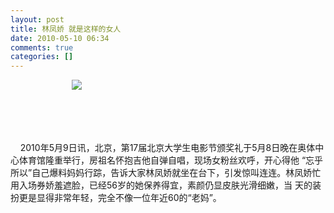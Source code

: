 ```yaml
---
layout: post
title: 林凤娇 就是这样的女人
date: 2010-05-10 06:34
comments: true
categories: []
---
```

    
     
     
     
  <a href="http://blog.photo.sina.com.cn/showpic.html#url=http://s13.sinaimg.cn/orignal/610f1f05t862a3260a5dc" target="_blank"><img src="http://s13.sinaimg.cn/middle/610f1f05t862a3260a5dc&690"/></a><br/><br/><div><br/></div>
<div><br/></div>
<div>  
 2010年5月9日讯，北京，第17届北京大学生电影节颁奖礼于5月8日晚在奥体中心体育馆隆重举行，房祖名怀抱吉他自弹自唱，现场女粉丝欢呼，开心得他
“忘乎所以”自己爆料妈妈行踪，告诉大家林凤娇就坐在台下，引发惊叫连连。林凤娇忙用入场券娇羞遮脸，已经56岁的她保养得宜，素颜仍显皮肤光滑细嫩，当
天的装扮更是显得非常年轻，完全不像一位年近60的“老妈”。</div>
